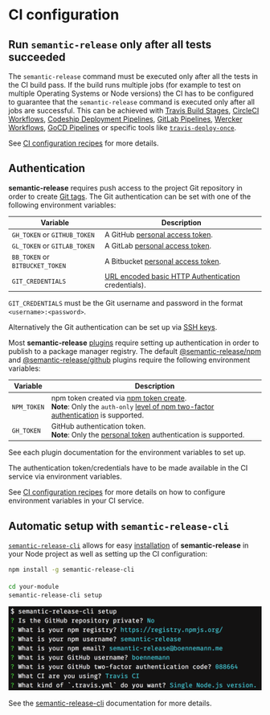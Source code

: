 # CI configuration

## Run `semantic-release` only after all tests succeeded

The `semantic-release` command must be executed only after all the tests in the CI build pass. If the build runs multiple jobs (for example to test on multiple Operating Systems or Node versions) the CI has to be configured to guarantee that the `semantic-release` command is executed only after all jobs are successful. This can be achieved with [Travis Build Stages](https://docs.travis-ci.com/user/build-stages), [CircleCI Workflows](https://circleci.com/docs/2.0/workflows), [Codeship Deployment Pipelines](https://documentation.codeship.com/basic/builds-and-configuration/deployment-pipelines), [GitLab Pipelines](https://docs.gitlab.com/ee/ci/pipelines.html#introduction-to-pipelines-and-jobs), [Wercker Workflows](http://devcenter.wercker.com/docs/workflows), [GoCD Pipelines](https://docs.gocd.org/current/introduction/concepts_in_go.html#pipeline) or specific tools like [`travis-deploy-once`](https://github.com/semantic-release/travis-deploy-once).

See [CI configuration recipes](../recipes/README.md#ci-configurations) for more details.

## Authentication

**semantic-release** requires push access to the project Git repository in order to create [Git tags](https://git-scm.com/book/en/v2/Git-Basics-Tagging). The Git authentication can be set with one of the following environment variables:

| Variable                        | Description                                                                                                                   |
|---------------------------------|-------------------------------------------------------------------------------------------------------------------------------|
| `GH_TOKEN` or `GITHUB_TOKEN`    | A GitHub [personal access token](https://help.github.com/articles/creating-a-personal-access-token-for-the-command-line).     |
| `GL_TOKEN` or `GITLAB_TOKEN`    | A GitLab [personal access token](https://docs.gitlab.com/ce/user/profile/personal_access_tokens.html).                        |
| `BB_TOKEN` or `BITBUCKET_TOKEN` | A Bitbucket [personal access token](https://confluence.atlassian.com/bitbucketserver/personal-access-tokens-939515499.html).  |
| `GIT_CREDENTIALS`               | [URL encoded basic HTTP Authentication](https://en.wikipedia.org/wiki/Basic_access_authentication#URL_encoding) credentials). |

`GIT_CREDENTIALS` must be the Git username and password in the format `<username>:<password>`.

Alternatively the Git authentication can be set up via [SSH keys](../recipes/git-auth-ssh-keys.md).

Most **semantic-release** [plugins](plugins.md) require setting up authentication in order to publish to a package manager registry. The default [@semantic-release/npm](https://github.com/semantic-release/npm#environment-variables) and [@semantic-release/github](https://github.com/semantic-release/github#environment-variables) plugins require the following environment variables:

| Variable    | Description                                                                                                                                                                                                                                                                                                               |
|-------------|---------------------------------------------------------------------------------------------------------------------------------------------------------------------------------------------------------------------------------------------------------------------------------------------------------------------------|
| `NPM_TOKEN` | npm token created via [npm token create](https://docs.npmjs.com/getting-started/working_with_tokens#how-to-create-new-tokens).<br/>**Note**: Only the `auth-only` [level of npm two-factor authentication](https://docs.npmjs.com/getting-started/using-two-factor-authentication#levels-of-authentication) is supported. |
| `GH_TOKEN`  | GitHub authentication token.<br/>**Note**: Only the [personal token](https://help.github.com/articles/creating-a-personal-access-token-for-the-command-line) authentication is supported.                                                                                                                                 |

See each plugin documentation for the environment variables to set up.

The authentication token/credentials have to be made available in the CI service via environment variables.

See [CI configuration recipes](../recipes/README.md#ci-configurations) for more details on how to configure environment variables in your CI service.

## Automatic setup with `semantic-release-cli`

[`semantic-release-cli`](https://github.com/semantic-release/cli) allows for easy [installation](installation.md) of **semantic-release** in your Node project as well as setting up the CI configuration:

```bash
npm install -g semantic-release-cli

cd your-module
semantic-release-cli setup
```

![dialogue](../../media/semantic-release-cli.png)

See the [semantic-release-cli](https://github.com/semantic-release/cli#what-it-does) documentation for more details.
